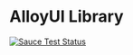 AlloyUI Library
===============
[![Sauce Test Status](https://saucelabs.com/browser-matrix/alloyui.svg)](https://travis-ci.org/alloyui/core)
